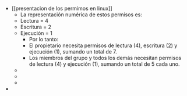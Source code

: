 - [[presentacion de los permimos en linux]]
	- La representación numérica de estos permisos es:
	- Lectura = 4
	- Escritura = 2
	- Ejecución = 1
		- Por lo tanto:
		- El propietario necesita permisos de lectura (4), escritura (2) y ejecución (1), sumando un total de 7.
		- Los miembros del grupo y todos los demás necesitan permisos de lectura (4) y ejecución (1), sumando un total de 5 cada uno.
	-
	-
	-
-